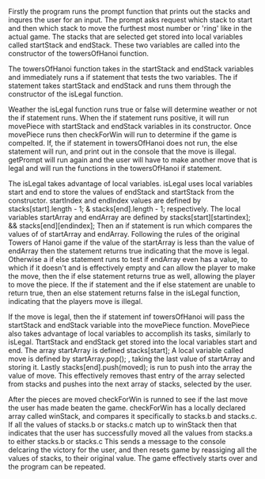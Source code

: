 Firstly the program runs the prompt function that prints out the stacks and inqures the user for an input.
The prompt asks request which stack to start and then which stack to move the furthest most number or 'ring' like in the actual game.
The stacks that are selected get stored into local variables called startStack and endStack.
These two variables are called into the constructor of the towersOfHanoi function.

The towersOfHanoi function takes in the startStack and endStack variables and immediately runs a if statement that tests the two variables.
The if statement takes startStack and endStack and runs them through the constructor of the isLegal function.

Weather the isLegal function runs true or false will determine weather or not the if statement runs.
When the if statement runs positive, it will run movePiece with startStack and endStack variables in its constructor.
Once movePiece runs then checkForWin will run to determine if the game is compelted.
If, the if statement in towersOfHanoi does not run, the else statement will run, and print out in the console that the move is illegal.
getPrompt will run again and the user will have to make another move that is legal and will run the functions in the towersOfHanoi if statement.

The isLegal takes advantage of local variables.
isLegal uses local variables start and end to store the values of endStack and startStack from the constructor.
startIndex and endIndex values are defined by stacks[start].length - 1; & stacks[end].length - 1; respectively.
The local variables startArray and endArray are defined by stacks[start][startindex]; && stacks[end][endindex];
Then an if statement is run which compares the values of of startArray and endArray.
Following the rules of the original Towers of Hanoi game if the value of the startArray is less than the value of endArray then the statement returns true indicating that the move is legal.
Otherwise a if else statement runs to test if endArray even has a value, to which if it doesn't and is effectively empty and can allow the player to make the move, then the if else statement returns true as well, allowing the player to move the piece.
If the if statement and the if else statement are unable to return true, then an else statement returns false in the isLegal function, indicating that the players move is illegal.

If the move is legal, then the if statement inf towersOfHanoi will pass the startStack and endStack variable into the movePiece function.
MovePiece also takes advantage of local variables to accomplish its tasks, similarly to isLegal.
TtartStack and endStack get stored into the local variables start and end.
The array startArray is defined stacks[start];
A local variable called move is defined by startArray.pop(); , taking the last value of startArray and storing it.
Lastly stacks[end].push(moved); is run to push into the array the value of move.
This effectively removes thast entry of the array selected from stacks and pushes into the next array of stacks, selected by the user.

After the pieces are moved checkForWin is runned to see if the last move the user has made beaten the game.
checkForWin has a locally declared array called winStack, and compares it specifically to stacks.b and stacks.c.
If all the values of stacks.b or stacks.c match up to winStack then that indicates that the user has successfully moved all the values from stacks.a to either stacks.b or stacks.c
This sends a message to the console delcaring the victory for the user,
and then resets game by reassiging all the values of stacks, to their original value.
The game effectively starts over and the program can be repeated.
